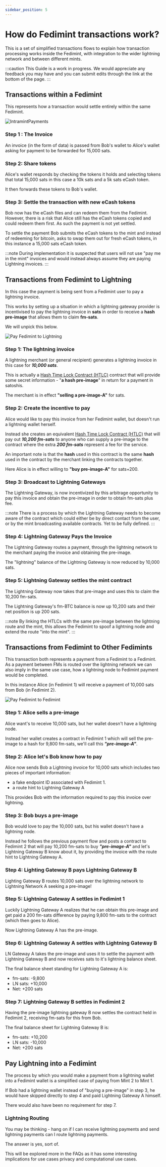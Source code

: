 ```yaml
---
sidebar_position: 5
---
```


# How do Fedimint transactions work?

This is a set of simplified transactions flows to explain how transaction processing works inside the Fedimint, with integration to the wider lightning network and between different mints.

:::caution
This Guide is a work in progress.  We would appreciate any feedback you may have and you can submit edits through the link at the bottom of the page.
:::

## Transactions within a Fedimint

This represents how a transaction would settle entirely within the same Fedimint.

![IntramintPayments](/img/raw-figures/fm-Pay-IntraMint.excalidraw.png)

### Step 1 : The Invoice

An invoice (in the form of data) is passed from Bob's wallet to Alice's wallet asking for payment to be forwarded for 15,000 sats.

### Step 2: Share tokens

Alice's wallet responds by checking the tokens it holds and selecting tokens that total 15,000 sats in this case a 10k sats and a 5k sats eCash token.

It then forwards these tokens to Bob's wallet.

### Step 3: Settle the transaction with new eCash tokens

Bob now has the eCash files and can redeem them from the Fedimint. However, there is a risk that Alice still has the eCash tokens copied and could redeem them first. As such the payment is not yet settled.

To settle the payment Bob submits the eCash tokens to the mint and instead of redeeming for bitcoin, asks to swap them out for fresh eCash tokens, in this instance a 15,000 sats eCash token.

:::note
During implementation it is suspected that users will not use "pay me in the mint" invoices and would instead always assume they are paying Lightning invoices.
:::

## Transactions from Fedimint to Lightning

In this case the payment is being sent from a Fedimint user to pay a lightning invoice.

This works by setting up a situation in which a lightning gateway provider is incentivised to pay the lightning invoice in **sats** in order to receive a **hash pre-image** that allows them to claim **fm-sats**.

We will unpick this below.

![Pay Fedimint to Lightning](/img/raw-figures/fm-Pay-MintToLN.excalidraw.png)

### Step 1: The lightning invoice

A lightning merchant (or general recipient) generates a lightning invoice in this case for **_10,000 sats_**.

This is actually a [Hash Time Lock Contract (HTLC)](https://www.youtube.com/watch?v=hs79R8kd_70&t=62s) contract that will provide some secret information - "**a hash pre-image**" in return for a payment in satoshis.

The merchant is in effect **"selling a pre-image-A"** for sats.

### Step 2: Create the incentive to pay

Alice would like to pay this invoice from her Fedimint wallet, but doesn't run a lightning wallet herself.

Instead she creates an equivalent [Hash Time Lock Contract (HTLC)](https://www.youtube.com/watch?v=hs79R8kd_70&t=62s) that will pay out **_10,200 fm-sats_** to anyone who can supply a pre-image to the contract where the extra **_200 fm-sats_** represent a fee for the service.

An important note is that the **hash** used in this contract is the same **hash** used in the contract by the merchant linking the contracts together.

Here Alice is in effect willing to **"buy pre-image-A"** for sats+200.

### Step 3: Broadcast to Lightning Gateways

The Lightning Gateway, is now incentivized by this arbitrage opportunity to pay this invoice and obtain the pre-image in order to obtain fm-sats plus fee.

:::note
There is a process by which the Lightning Gateway needs to become aware of the contract which could either be by direct contact from the user, or by the mint broadcasting available contracts. Yet to be fully defined.
:::

### Step 4: Lightning Gateway Pays the Invoice

The Lightning Gateway routes a payment, through the lightning network to the merchant paying the invoice and obtaining the pre-image.

The "lightning" balance of the Lightning Gateway is now reduced by 10,000 sats.

### Step 5: Lightning Gateway settles the mint contract

The Lightning Gateway now takes that pre-image and uses this to claim the 10,200 fm-sats.

The Lightning Gateway's fm-BTC balance is now up 10,200 sats and their net position is up 200 sats.

:::note
By linking the HTLCs with the same pre-image between the lightning route and the mint, this allows the Fedimint to spoof a lightning node and extend the route "into the mint".
:::

## Transactions from Fedimint to Other Fedimints

This transaction both represents a payment from a Fedimint to a Fedimint. As a payment between FMs is routed over the lightning network we can also imply in the same use case, how a lightning node to Fedimint payment would be completed.

In this instance Alice (in Fedimint 1) will receive a payment of 10,000 sats from Bob (in Fedimint 2).

![Pay Fedimint to Fedimint](/img/raw-figures/fm-Pay-MintToMint.excalidraw.png)

### Step 1: Alice sells a pre-image

Alice want's to receive 10,000 sats, but her wallet doesn't have a lightning node.

Instead her wallet creates a contract in Fedimint 1 which will sell the pre-image to a hash for 9,800 fm-sats, we'll call this **_"pre-image-A"_**.

### Step 2: Alice let's Bob know how to pay

Alice now sends Bob a Lightning invoice for 10,000 sats which includes two pieces of important information:

- a fake endpoint ID associated with Fedimint 1.
- a route hint to Lightning Gateway A

This provides Bob with the information required to pay this invoice over lightning.

### Step 3: Bob buys a pre-image

Bob would love to pay the 10,000 sats, but his wallet doesn't have a lightning node.

Instead he follows the previous payment flow and posts a contract to Fedimint 2 that will pay 10,200 fm-sats to buy **_"pre-image-A"_** and let's Lightning Gateway B know about it, by providing the invoice with the route hint to Lightning Gateway A.

### Step 4: Lighting Gateway B pays Lightning Gateway B

Lighting Gateway B routes 10,000 sats over the lightning network to Lightning Network A seeking a pre-image!

### Step 5: Lightning Gateway A settles in Fedimint 1

Luckily Lightning Gateway A realizes that he can obtain this pre-image and get paid a 200 fm-sats difference by paying 9,800 fm-sats to the contract (which then goes to Alice).

Now Lightning Gateway A has the pre-image.

### Step 6: Lightning Gateway A settles with Lightning Gateway B

LN Gateway A takes the pre-image and uses it to settle the payment with Lightning Gateway B and now receives sats to it's lightning balance sheet.

The final balance sheet standing for Lightning Gateway A is:

- fm-sats: -9,800
- LN sats: +10,000
- Net: +200 sats

### Step 7: Lightning Gateway B settles in Fedimint 2

Having the pre-image lightning gateway B now settles the contract held in Fedimint 2, receiving fm-sats for this from Bob.

The final balance sheet for Lightning Gateway B is:

- fm-sats: +10,200
- LN sats: -10,000
- Net: +200 sats

## Pay Lightning into a Fedimint

The process by which you would make a payment from a lightning wallet into a Fedimint wallet is a simplified case of paying from Mint 2 to Mint 1.

If Bob had a lightning wallet instead of "buying a pre-image" in step 3, he would have skipped directly to step 4 and paid Lightning Gateway A himself.

There would also have been no requirement for step 7.

### Lightning Routing

You may be thinking - hang on if I can receive lightning payments and send lightning payments can I route lightning payments.

The answer is yes, sort of.

This will be explored more in the FAQs as it has some interesting implications for use cases privacy and computational use cases.
